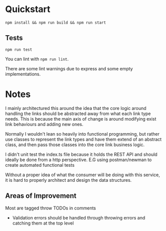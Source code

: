 # Quickstart
`npm install && npm run build && npm run start`

## Tests

`npm run test`

You can lint with `npm run lint`.

There are some lint warnings due to express and some empty implementations.


# Notes

I mainly architectured this around the idea that the core logic around handling the links should be abstracted away from what each link type needs. This is because the main axis of change is around modifying exist link behaviours and adding new ones.

Normally I wouldn't lean so heavily into functional programming, but rather use classes to represent the link types and have them extend of an abstract class, and then pass those classes into the core link business logic.

I didn't unit test the index.ts file because it holds the REST API and should ideally be done from a http perspective. E.G using postman/newman to create automated functional tests

Without a proper idea of what the consumer will be doing with this service, it is hard to properly architect and design the data structures.

## Areas of Improvement

Most are tagged throw TODOs in comments
- Validation errors should be handled through throwing errors and catching them at the top level